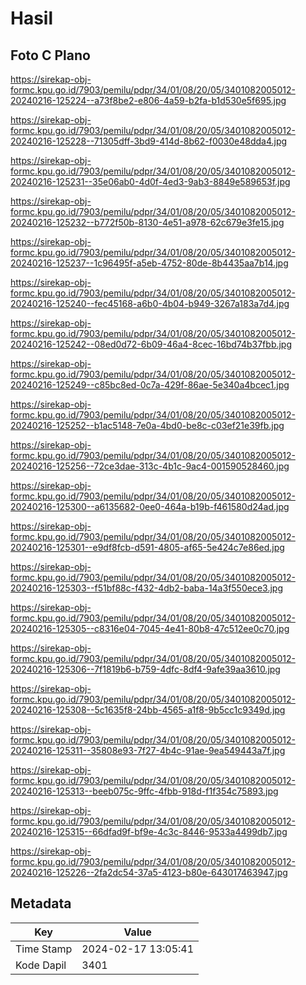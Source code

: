 # Hasil

## Foto C Plano

https://sirekap-obj-formc.kpu.go.id/7903/pemilu/pdpr/34/01/08/20/05/3401082005012-20240216-125224--a73f8be2-e806-4a59-b2fa-b1d530e5f695.jpg

https://sirekap-obj-formc.kpu.go.id/7903/pemilu/pdpr/34/01/08/20/05/3401082005012-20240216-125228--71305dff-3bd9-414d-8b62-f0030e48dda4.jpg

https://sirekap-obj-formc.kpu.go.id/7903/pemilu/pdpr/34/01/08/20/05/3401082005012-20240216-125231--35e06ab0-4d0f-4ed3-9ab3-8849e589653f.jpg

https://sirekap-obj-formc.kpu.go.id/7903/pemilu/pdpr/34/01/08/20/05/3401082005012-20240216-125232--b772f50b-8130-4e51-a978-62c679e3fe15.jpg

https://sirekap-obj-formc.kpu.go.id/7903/pemilu/pdpr/34/01/08/20/05/3401082005012-20240216-125237--1c96495f-a5eb-4752-80de-8b4435aa7b14.jpg

https://sirekap-obj-formc.kpu.go.id/7903/pemilu/pdpr/34/01/08/20/05/3401082005012-20240216-125240--fec45168-a6b0-4b04-b949-3267a183a7d4.jpg

https://sirekap-obj-formc.kpu.go.id/7903/pemilu/pdpr/34/01/08/20/05/3401082005012-20240216-125242--08ed0d72-6b09-46a4-8cec-16bd74b37fbb.jpg

https://sirekap-obj-formc.kpu.go.id/7903/pemilu/pdpr/34/01/08/20/05/3401082005012-20240216-125249--c85bc8ed-0c7a-429f-86ae-5e340a4bcec1.jpg

https://sirekap-obj-formc.kpu.go.id/7903/pemilu/pdpr/34/01/08/20/05/3401082005012-20240216-125252--b1ac5148-7e0a-4bd0-be8c-c03ef21e39fb.jpg

https://sirekap-obj-formc.kpu.go.id/7903/pemilu/pdpr/34/01/08/20/05/3401082005012-20240216-125256--72ce3dae-313c-4b1c-9ac4-001590528460.jpg

https://sirekap-obj-formc.kpu.go.id/7903/pemilu/pdpr/34/01/08/20/05/3401082005012-20240216-125300--a6135682-0ee0-464a-b19b-f461580d24ad.jpg

https://sirekap-obj-formc.kpu.go.id/7903/pemilu/pdpr/34/01/08/20/05/3401082005012-20240216-125301--e9df8fcb-d591-4805-af65-5e424c7e86ed.jpg

https://sirekap-obj-formc.kpu.go.id/7903/pemilu/pdpr/34/01/08/20/05/3401082005012-20240216-125303--f51bf88c-f432-4db2-baba-14a3f550ece3.jpg

https://sirekap-obj-formc.kpu.go.id/7903/pemilu/pdpr/34/01/08/20/05/3401082005012-20240216-125305--c8316e04-7045-4e41-80b8-47c512ee0c70.jpg

https://sirekap-obj-formc.kpu.go.id/7903/pemilu/pdpr/34/01/08/20/05/3401082005012-20240216-125306--7f1819b6-b759-4dfc-8df4-9afe39aa3610.jpg

https://sirekap-obj-formc.kpu.go.id/7903/pemilu/pdpr/34/01/08/20/05/3401082005012-20240216-125308--5c1635f8-24bb-4565-a1f8-9b5cc1c9349d.jpg

https://sirekap-obj-formc.kpu.go.id/7903/pemilu/pdpr/34/01/08/20/05/3401082005012-20240216-125311--35808e93-7f27-4b4c-91ae-9ea549443a7f.jpg

https://sirekap-obj-formc.kpu.go.id/7903/pemilu/pdpr/34/01/08/20/05/3401082005012-20240216-125313--beeb075c-9ffc-4fbb-918d-f1f354c75893.jpg

https://sirekap-obj-formc.kpu.go.id/7903/pemilu/pdpr/34/01/08/20/05/3401082005012-20240216-125315--66dfad9f-bf9e-4c3c-8446-9533a4499db7.jpg

https://sirekap-obj-formc.kpu.go.id/7903/pemilu/pdpr/34/01/08/20/05/3401082005012-20240216-125226--2fa2dc54-37a5-4123-b80e-643017463947.jpg


## Metadata

| Key        | Value               |
| ---------- | ------------------- |
| Time Stamp | 2024-02-17 13:05:41 |
| Kode Dapil | 3401                |



